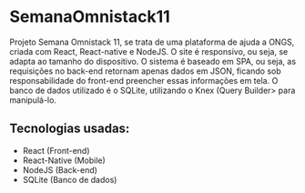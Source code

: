 # SemanaOmnistack11

  Projeto Semana Omnistack 11, se trata de uma plataforma de ajuda a ONGS, criada com React, React-native e NodeJS. O site é responsivo, ou seja, se adapta ao tamanho do dispositivo. 
  O sistema é baseado em SPA, ou seja, as requisições no back-end retornam apenas dados em JSON, ficando sob responsabilidade do front-end preencher essas informações em tela.
  O banco de dados utilizado é o SQLite, utilizando o Knex (Query Builder> para manipulá-lo. 
  
## Tecnologias usadas:

  - React (Front-end)
  - React-Native (Mobile)
  - NodeJS (Back-end)
  - SQLite (Banco de dados)
